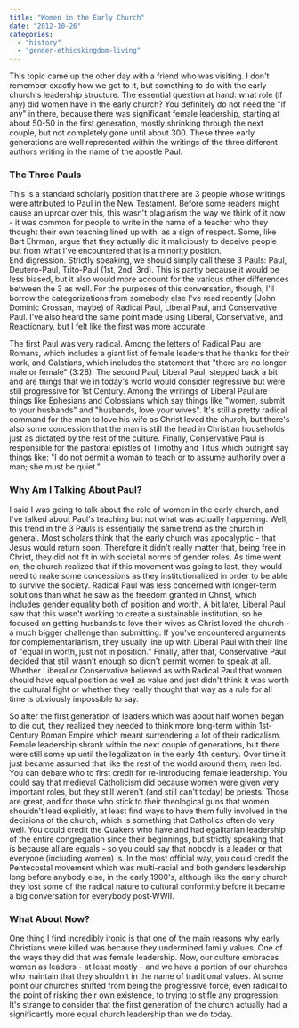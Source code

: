 ```yaml
---
title: "Women in the Early Church"
date: "2012-10-26"
categories: 
  - "history"
  - "gender-ethicskingdom-living"
---
```


This topic came up the other day with a friend who was visiting. I don't remember exactly how we got to it, but something to do with the early church's leadership structure. The essential question at hand: what role (if any) did women have in the early church? You definitely do not need the "if any" in there, because there was significant female leadership, starting at about 50-50 in the first generation, mostly shrinking through the next couple, but not completely gone until about 300. These three early generations are well represented within the writings of the three different authors writing in the name of the apostle Paul.

### The Three Pauls

This is a standard scholarly position that there are 3 people whose writings were attributed to Paul in the New Testament. Before some readers might cause an uproar over this, this wasn't plagiarism the way we think of it now - it was common for people to write in the name of a teacher who they thought their own teaching lined up with, as a sign of respect. Some, like Bart Ehrman, argue that they actually did it maliciously to deceive people but from what I've encountered that is a minority position. End digression. Strictly speaking, we should simply call these 3 Pauls: Paul, Deutero-Paul, Trito-Paul (1st, 2nd, 3rd). This is partly because it would be less biased, but it also would more account for the various other differences between the 3 as well. For the purposes of this conversation, though, I'll borrow the categorizations from somebody else I've read recently (John Dominic Crossan, maybe) of Radical Paul, Liberal Paul, and Conservative Paul. I've also heard the same point made using Liberal, Conservative, and Reactionary, but I felt like the first was more accurate.

<!--more-->

The first Paul was very radical. Among the letters of Radical Paul are Romans, which includes a giant list of female leaders that he thanks for their work, and Galatians, which includes the statement that "there are no longer male or female" (3:28). The second Paul, Liberal Paul, stepped back a bit and are things that we in today's world would consider regressive but were still progressive for 1st Century. Among the writings of Liberal Paul are things like Ephesians and Colossians which say things like "women, submit to your husbands" and "husbands, love your wives". It's still a pretty radical command for the man to love his wife as Christ loved the church, but there's also some concession that the man is still the head in Christian households just as dictated by the rest of the culture. Finally, Conservative Paul is responsible for the pastoral epistles of Timothy and Titus which outright say things like: "I do not permit a woman to teach or to assume authority over a man; she must be quiet."

### Why Am I Talking About Paul?

I said I was going to talk about the role of women in the early church, and I've talked about Paul's teaching but not what was actually happening. Well, this trend in the 3 Pauls is essentially the same trend as the church in general. Most scholars think that the early church was apocalyptic - that Jesus would return soon. Therefore it didn't really matter that, being free in Christ, they did not fit in with societal norms of gender roles. As time went on, the church realized that if this movement was going to last, they would need to make some concessions as they institutionalized in order to be able to survive the society. Radical Paul was less concerned with longer-term solutions than what he saw as the freedom granted in Christ, which includes gender equality both of position and worth. A bit later, Liberal Paul saw that this wasn't working to create a sustainable institution, so he focused on getting husbands to love their wives as Christ loved the church - a much bigger challenge than submitting. If you've encountered arguments for complementarianism, they usually line up with Liberal Paul with their line of "equal in worth, just not in position." Finally, after that, Conservative Paul decided that still wasn't enough so didn't permit women to speak at all. Whether Liberal or Conservative believed as with Radical Paul that women should have equal position as well as value and just didn't think it was worth the cultural fight or whether they really thought that way as a rule for all time is obviously impossible to say.

So after the first generation of leaders which was about half women began to die out, they realized they needed to think more long-term within 1st-Century Roman Empire which meant surrendering a lot of their radicalism. Female leadership shrank within the next couple of generations, but there were still some up until the legalization in the early 4th century. Over time it just became assumed that like the rest of the world around them, men led. You can debate who to first credit for re-introducing female leadership. You could say that medieval Catholicism did because women were given very important roles, but they still weren't (and still can't today) be priests. Those are great, and for those who stick to their theological guns that women shouldn't lead explicitly, at least find ways to have them fully involved in the decisions of the church, which is something that Catholics often do very well. You could credit the Quakers who have and had egalitarian leadership of the entire congregation since their beginnings, but strictly speaking that is because all are equals - so you could say that nobody is a leader or that everyone (including women) is. In the most official way, you could credit the Pentecostal movement which was multi-racial and both genders leadership long before anybody else, in the early 1900's, although like the early church they lost some of the radical nature to cultural conformity before it became a big conversation for everybody post-WWII.

### What About Now?

One thing I find incredibly ironic is that one of the main reasons why early Christians were killed was because they undermined family values. One of the ways they did that was female leadership. Now, our culture embraces women as leaders - at least mostly - and we have a portion of our churches who maintain that they shouldn't in the name of traditional values. At some point our churches shifted from being the progressive force, even radical to the point of risking their own existence, to trying to stifle any progression. It's strange to consider that the first generation of the church actually had a significantly more equal church leadership than we do today.
